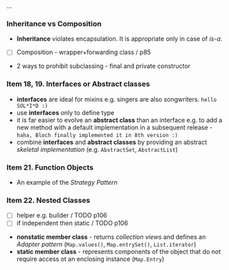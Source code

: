 
...

### Inheritance vs Composition
- **Inheritance** violates encapsulation. It is appropriate only in case of *is-a*.
- [ ] Composition - wrapper+forwarding class / p85
- 2 ways to prohibit subclassing - final and private constructor

### Item 18, 19. Interfaces or Abstract classes
- **interfaces** are ideal for mixins e.g. singers are also songwriters. `hello SOL*I*D :)`
- use **interfaces** only to define type
- it is far easier to evolve an **abstract class** than an interface e.g. to add a new method with a default implementation in a subsequent release - `haha, Bloch finally implemented it in 8th version :)`
- combine **interfaces** and **abstract classes** by providing an abstract *skeletal implementation* (e.g. `AbstractSet`, `AbstractList`)

### Item 21. Function Objects
- An example of the *Strategy Pattern*

### Item 22. Nested Classes
- [ ] helper e.g. builder / TODO p106
- [ ] if independent then static / TODO p106
- **nonstatic member class** - returns *collection views* and defines an *Adapter pattern* (`Map.values()`, `Map.entrySet()`, `List.iterator`)
- **static member class** - represents components of the object that do not require access ot an enclosing instance (`Map.Entry`)
